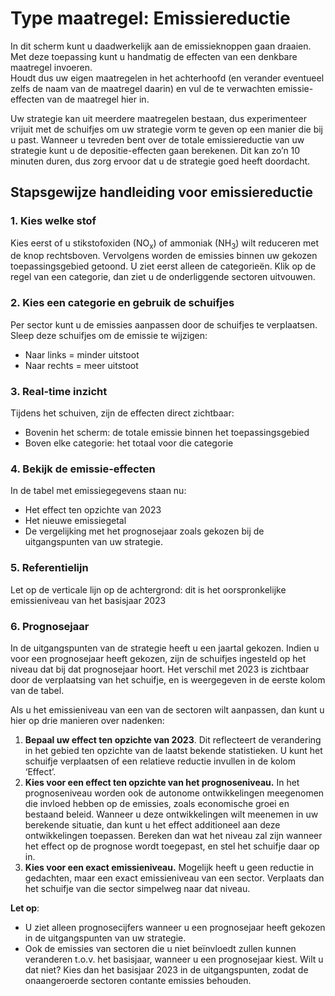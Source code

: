 # Type maatregel: Emissiereductie

In dit scherm kunt u daadwerkelijk aan de emissieknoppen gaan draaien. Met deze toepassing kunt u handmatig de effecten van een denkbare maatregel invoeren.   
Houdt dus uw eigen maatregelen in het achterhoofd (en verander eventueel zelfs de naam van de maatregel daarin) en vul de te verwachten emissie-effecten van de maatregel hier in. 

Uw strategie kan uit meerdere maatregelen bestaan, dus experimenteer vrijuit met de schuifjes om uw strategie vorm te geven op een manier die bij u past. Wanneer u tevreden bent over de totale emissiereductie van uw strategie kunt u de depositie-effecten gaan berekenen. Dit kan zo’n 10 minuten duren, dus zorg ervoor dat u de strategie goed heeft doordacht.

## Stapsgewijze handleiding voor emissiereductie

### 1\. Kies welke stof

Kies eerst of u stikstofoxiden (NO<sub>x</sub>) of ammoniak (NH<sub>3</sub>) wilt reduceren met de knop rechtsboven. Vervolgens worden de emissies binnen uw gekozen toepassingsgebied getoond. U ziet eerst alleen de categorieën. Klik op de regel van een categorie, dan ziet u de onderliggende sectoren uitvouwen.

### 2\. Kies een categorie en gebruik de schuifjes

Per sector kunt u de emissies aanpassen door de schuifjes te verplaatsen. Sleep deze schuifjes om de emissie te wijzigen:

- Naar links \= minder uitstoot  
- Naar rechts \= meer uitstoot

### 3\. Real-time inzicht

Tijdens het schuiven, zijn de effecten direct zichtbaar:

- Bovenin het scherm: de totale emissie binnen het toepassingsgebied  
- Boven elke categorie: het totaal voor die categorie

### 4\. Bekijk de emissie-effecten

In de tabel met emissiegegevens staan nu:

- Het effect ten opzichte van 2023  
- Het nieuwe emissiegetal  
- De vergelijking met het prognosejaar zoals gekozen bij de uitgangspunten van uw strategie.

### 5\. Referentielijn

Let op de verticale lijn op de achtergrond: dit is het oorspronkelijke emissieniveau van het basisjaar 2023

### 6\. Prognosejaar

In de uitgangspunten van de strategie heeft u een jaartal gekozen. Indien u voor een prognosejaar heeft gekozen, zijn de schuifjes ingesteld op het niveau dat bij dat prognosejaar hoort. Het verschil met 2023 is zichtbaar door de verplaatsing van het schuifje, en is weergegeven in de eerste kolom van de tabel. 

Als u het emissieniveau van een van de sectoren wilt aanpassen, dan kunt u hier op drie manieren over nadenken:

1. **Bepaal uw effect ten opzichte van 2023**. Dit reflecteert de verandering in het gebied ten opzichte van de laatst bekende statistieken. U kunt het schuifje verplaatsen of een relatieve reductie invullen in de kolom ‘Effect’.  
2. **Kies voor een effect ten opzichte van het prognoseniveau.** In het prognoseniveau worden ook de autonome ontwikkelingen meegenomen die invloed hebben op de emissies, zoals economische groei en bestaand beleid. Wanneer u deze ontwikkelingen wilt meenemen in uw berekende situatie, dan kunt u het effect additioneel aan deze ontwikkelingen toepassen. Bereken dan wat het niveau zal zijn wanneer het effect op de prognose wordt toegepast, en stel het schuifje daar op in.  
3. **Kies voor een exact emissieniveau.** Mogelijk heeft u geen reductie in gedachten, maar een exact emissieniveau van een sector. Verplaats dan het schuifje van die sector simpelweg naar dat niveau. 

**Let op**: 

- U ziet alleen prognosecijfers wanneer u een prognosejaar heeft gekozen in de uitgangspunten van uw strategie.  
- Ook de emissies van sectoren die u niet beïnvloedt zullen kunnen veranderen t.o.v. het basisjaar, wanneer u een prognosejaar kiest. Wilt u dat niet? Kies dan het basisjaar 2023 in de uitgangspunten, zodat de onaangeroerde sectoren contante emissies behouden.
